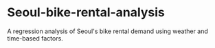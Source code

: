 # Seoul-bike-rental-analysis
A regression analysis of Seoul's bike rental demand using weather and time-based factors.
